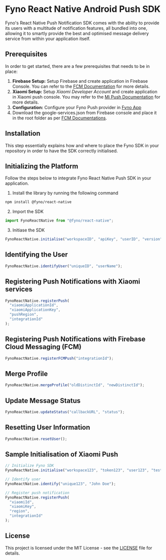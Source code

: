 # Fyno React Native Android Push SDK

Fyno's React Native Push Notification SDK comes with the ability to provide its users with a multitude of notification features, all bundled into one, allowing it to smartly provide the best and optimised message delivery service from within your application itself.

## Prerequisites

In order to get started, there are a few prerequisites that needs to be in place:

1. **Firebase Setup:** Setup Firebase and create application in Firebase Console. You can refer to the [FCM Documentation](https://docs.fyno.io/docs/push-fcm) for more details.
2. **Xiaomi Setup:** Setup _Xiaomi Developer Account_ and create application in Xiaomi push console. You may refer to the [Mi Push Documentation](https://docs.fyno.io/docs/push-mi-push) for more details.
3. **Configuration:** Configure your Fyno Push provider in [Fyno App](https://app.fyno.io/integrations)
4. Download the google-services.json from Firebase console and place it in the root folder as per [FCM Documentations](https://firebase.google.com/docs/android/setup).

## Installation

This step essentially explains how and where to place the Fyno SDK in your repository in order to have the SDK correctly initialised.

## Initializing the Platform

Follow the steps below to integrate Fyno React Native Push SDK in your application.

1. Install the library by running the following command

```bash
npm install @fyno/react-native
```

2. Import the SDK

```javascript
import FynoReactNative from "@fyno/react-native";
```

3. Initiase the SDK

```javascript
FynoReactNative.initialise("workspaceID", "apiKey", "userID", "version");
```

## Identifying the User

```javascript
FynoReactNative.identifyUser("uniqueID", "userName");
```

## Registering Push Notifications with Xiaomi services

```javascript
FynoReactNative.registerPush(
  "xiaomiApplicationId",
  "xiaomiApplicationKey",
  "pushRegion",
  "integrationId"
);
```

## Registering Push Notifications with Firebase Cloud Messaging (FCM)

```javascript
FynoReactNative.registerFCMPush("integrationId");
```

## Merge Profile

```javascript
FynoReactNative.mergeProfile("oldDistinctId", "newDistinctId");
```

## Update Message Status

```javascript
FynoReactNative.updateStatus("callbackURL", "status");
```

## Resetting User Information

```javascript
FynoReactNative.resetUser();
```

## Sample Initialisation of Xiaomi Push

```javascript
// Initialize Fyno SDK
FynoReactNative.initialise("workspace123", "token123", "user123", "test");

// Identify user
FynoReactNative.identify("unique123", "John Doe");

// Register push notification
FynoReactNative.registerPush(
  "xiaomiId",
  "xiaomiKey",
  "region",
  "integrationId"
);
```

## License

This project is licensed under the MIT License - see the [LICENSE](LICENSE) file for details.
